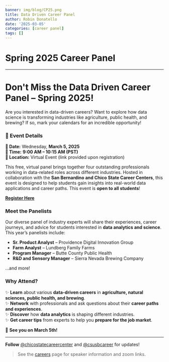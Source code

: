 ```yaml
---
banner: img/blog/CP25.png
title: Data Driven Career Panel
author: Robin Donatello
date: '2025-03-05'
categories: [career panel]
tags: []
---
```


# Spring 2025 Career Panel
---
# Don't Miss the **Data Driven Career Panel – Spring 2025**!  

Are you interested in data-driven careers? Want to explore how data science is transforming industries like agriculture, public health, and brewing? If so, mark your calendars for an incredible opportunity!  

### 📅 Event Details  
**📌 Date:** Wednesday, **March 5, 2025**  
**📌 Time:** **9:00 AM – 10:15 AM (PST)**  
**📌 Location:** Virtual Event (link provided upon registration)  

This free, virtual panel brings together four outstanding professionals working in data-related roles across different industries. Hosted in collaboration with the **San Bernardino and Chico State Career Centers**, this event is designed to help students gain insights into real-world data applications and career paths. This event is **open to all students**!

 **[Register Here](https://forms.gle/PFdqWqYPq4xKvm6r9)**

### Meet the Panelists  
Our diverse panel of industry experts will share their experiences, career journeys, and advice for students interested in **data analytics and science**. This year’s panelists include:  

- **Sr. Product Analyst** – Providence Digital Innovation Group  
- **Farm Analyst** – Lundberg Family Farms  
- **Program Manager** – Butte County Public Health  
- **R&D and Sensory Manager** – Sierra Nevada Brewing Company  

…and more!  

### Why Attend?  
✨ **Learn** about various **data-driven careers** in **agriculture, natural sciences, public health, and brewing**.  
✨ **Network** with professionals and ask questions about their **career paths and experiences**.  
✨ **Discover** how **data analytics** is shaping different industries.  
✨ **Get career tips** from experts to help you **prepare for the job market**.  

🚀 **See you on March 5th!**  

---

**Follow** [@chicostatecareercenter](https://www.instagram.com/chicostatecareercenter) and [@csusbcareer](https://www.instagram.com/csusbcareer) for updates!  

> See the [careers](https://www.dataanalytics4fanh.science/careers/) page for speaker information and zoom links.



